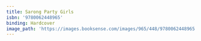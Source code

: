 ```yaml
---
title: Sarong Party Girls
isbn: '9780062448965'
binding: Hardcover
image_path: 'https://images.booksense.com/images/965/448/9780062448965.jpg'
---
```



